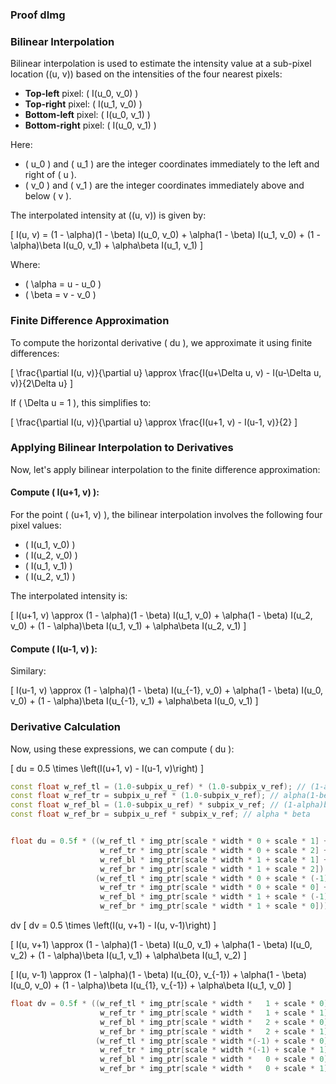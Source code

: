 
### Proof dImg

### Bilinear Interpolation
Bilinear interpolation is used to estimate the intensity value at a sub-pixel location \((u, v)\) based on the intensities of the four nearest pixels:

- **Top-left** pixel: \( I(u_0, v_0) \)
- **Top-right** pixel: \( I(u_1, v_0) \)
- **Bottom-left** pixel: \( I(u_0, v_1) \)
- **Bottom-right** pixel: \( I(u_0, v_1) \)

Here:
- \( u_0 \) and \( u_1 \) are the integer coordinates immediately to the left and right of \( u \).
- \( v_0 \) and \( v_1 \) are the integer coordinates immediately above and below \( v \).

The interpolated intensity at \((u, v)\) is given by:

\[
I(u, v) = (1 - \alpha)(1 - \beta) I(u_0, v_0) + \alpha(1 - \beta) I(u_1, v_0) + (1 - \alpha)\beta I(u_0, v_1) + \alpha\beta I(u_1, v_1)
\]

Where:
- \( \alpha = u - u_0 \)
- \( \beta = v - v_0 \)

### Finite Difference Approximation
To compute the horizontal derivative \( du \), we approximate it using finite differences:

\[
\frac{\partial I(u, v)}{\partial u} \approx \frac{I(u+\Delta u, v) - I(u-\Delta u, v)}{2\Delta u}
\]

If \( \Delta u = 1 \), this simplifies to:

\[
\frac{\partial I(u, v)}{\partial u} \approx \frac{I(u+1, v) - I(u-1, v)}{2}
\]

### Applying Bilinear Interpolation to Derivatives
Now, let's apply bilinear interpolation to the finite difference approximation:

#### Compute \( I(u+1, v) \):
For the point \( (u+1, v) \), the bilinear interpolation involves the following four pixel values:
- \( I(u_1, v_0) \)
- \( I(u_2, v_0) \)
- \( I(u_1, v_1) \)
- \( I(u_2, v_1) \)

The interpolated intensity is:

\[
I(u+1, v) \approx (1 - \alpha)(1 - \beta) I(u_1, v_0) + \alpha(1 - \beta) I(u_2, v_0) + (1 - \alpha)\beta I(u_1, v_1) + \alpha\beta I(u_2, v_1)
\]

#### Compute \( I(u-1, v) \):

Similary:

\[
I(u-1, v) \approx (1 - \alpha)(1 - \beta) I(u_{-1}, v_0) + \alpha(1 - \beta) I(u_0, v_0) + (1 - \alpha)\beta I(u_{-1}, v_1) + \alpha\beta I(u_0, v_1)
\]

### Derivative Calculation
Now, using these expressions, we can compute \( du \):

\[
du = 0.5 \times \left(I(u+1, v) - I(u-1, v)\right)
\]


```cpp
const float w_ref_tl = (1.0-subpix_u_ref) * (1.0-subpix_v_ref); // (1-alpha)(1-beta)
const float w_ref_tr = subpix_u_ref * (1.0-subpix_v_ref); // alpha(1-beta)
const float w_ref_bl = (1.0-subpix_u_ref) * subpix_v_ref; // (1-alpha)beta
const float w_ref_br = subpix_u_ref * subpix_v_ref; // alpha * beta


float du = 0.5f * ((w_ref_tl * img_ptr[scale * width * 0 + scale * 1] +  // I(u_1, v_0)
                    w_ref_tr * img_ptr[scale * width * 0 + scale * 2] +  // I(u_2, v_0)
                    w_ref_bl * img_ptr[scale * width * 1 + scale * 1] + // I(u_1, v_1)
                    w_ref_br * img_ptr[scale * width * 1 + scale * 2]) -  // I(u_2, v_1)
                   (w_ref_tl * img_ptr[scale * width * 0 + scale * (-1)] + // I(u_-1, v_0)
                    w_ref_tr * img_ptr[scale * width * 0 + scale * 0] +  // I(u_0, v_0)
                    w_ref_bl * img_ptr[scale * width * 1 + scale * (-1)] + // I(u_-1, v_1)
                    w_ref_br * img_ptr[scale * width * 1 + scale * 0])); // I(u_0, v_1)

```

dv
\[
dv = 0.5 \times \left(I(u, v+1) - I(u, v-1)\right)
\]

\[
I(u, v+1) \approx (1 - \alpha)(1 - \beta) I(u_0, v_1) + \alpha(1 - \beta) I(u_0, v_2) + (1 - \alpha)\beta I(u_1, v_1) + \alpha\beta I(u_1, v_2)
\]

\[
I(u, v-1) \approx (1 - \alpha)(1 - \beta) I(u_{0}, v_{-1}) + \alpha(1 - \beta) I(u_0, v_0) + (1 - \alpha)\beta I(u_{1}, v_{-1}) + \alpha\beta I(u_1, v_0)
\]

```cpp
float dv = 0.5f * ((w_ref_tl * img_ptr[scale * width *   1 + scale * 0] + 
                    w_ref_tr * img_ptr[scale * width *   1 + scale * 1] + 
                    w_ref_bl * img_ptr[scale * width *   2 + scale * 0] + 
                    w_ref_br * img_ptr[scale * width *   2 + scale * 1]) - 
                   (w_ref_tl * img_ptr[scale * width *(-1) + scale * 0] + 
                    w_ref_tr * img_ptr[scale * width *(-1) + scale * 1] + 
                    w_ref_bl * img_ptr[scale * width *   0 + scale * 0] +
                    w_ref_br * img_ptr[scale * width *   0 + scale * 1]));

```